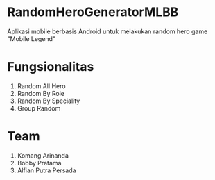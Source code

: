 # RandomHeroGeneratorMLBB
Aplikasi mobile berbasis Android untuk melakukan random hero game "Mobile Legend"

# Fungsionalitas
1. Random All Hero
2. Random By Role
3. Random By Speciality
4. Group Random

# Team
1. Komang Arinanda
2. Bobby Pratama
3. Alfian Putra Persada